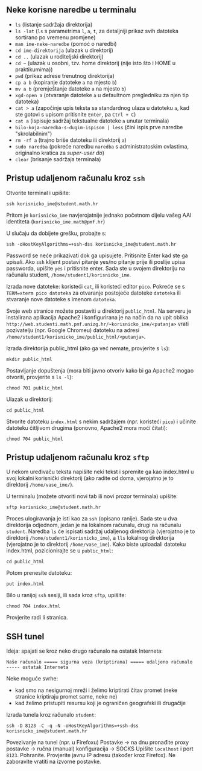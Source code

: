 ## Neke korisne naredbe u terminalu

-    `ls` (listanje sadržaja direktorija)
-    `ls -lat` (`ls` s parametrima `l`, `a`, `t`, za detaljniji prikaz svih datoteka sortirano po vremenu promjene)
-    `man ime-neke-naredbe` (pomoć o naredbi)
-    `cd ime-direktorija` (ulazak u direktorij)
-    `cd ..` (ulazak u roditeljski direktorij)   
-    `cd ~` (ulazak u osobni, tzv. home direktorij (nije isto što i HOME u praktikumima))
-    `pwd` (prikaz adrese trenutnog direktorija)
-    `cp a b` (kopiranje datoteke `a` na mjesto `b`)
-    `mv a b` (premještanje datoteke `a` na mjesto `b`)
-    `xgd-open a` (otvaranje datoteke `a` u defaultnom pregledniku za njen tip datoteka)
-    `cat > a` (započinje upis teksta sa standardnog ulaza u datoteku `a`, kad ste gotovi s upisom pritisnite `Enter`, pa `Ctrl + C`)  
-    `cat a` (ispisuje sadržaj tekstualne datoteke `a` unutar terminala)  
-    `bilo-koja-naredba-s-dugim-ispisom | less` (čini ispis prve naredbe "skrolabilnim")
-    `rm -rf a` (trajno briše datoteku ili direktorij `a`)
-    `sudo naredba` (pokreće naredbu `naredba` s administratoskim ovlastima, originalno kratica za *super-user do*)
-    `clear` (brisanje sadržaja terminala)

## Pristup udaljenom računalu kroz `ssh` 

Otvorite terminal i upišite:
```
ssh korisnicko_ime@student.math.hr
```

Pritom je `korisnicko_ime` navjerojatnije jednako početnom dijelu vašeg AAI identiteta (`korisnicko_ime.math@pmf.hr`)

U slučaju da dobijete grešku, probajte s:
```
ssh -oHostKeyAlgorithms=+ssh-dss korisnicko_ime@student.math.hr
```

Password se neće prikazivati dok ga upisujete. Pritisnite Enter kad ste ga upisali.
Ako `ssh` klijent postavi pitanje yes/no pitanje prije ili poslije upisa passworda, upišite `yes` i pritisnite enter.
Sada ste u svojem direktoriju na računalu student, `/home/student1/korisnicko_ime`.

Izrada nove datoteke: koristeći `cat`, ili koristeći editor `pico`. Pokreće se s `TERM=xterm pico datoteka` za otvaranje postojeće datoteke `datoteka` ili stvaranje nove datoteke s imenom `datoteka`.

Svoje web stranice možete postaviti u direktorij `public_html`. Na serveru je instalirana aplikacija Apache2 i konfigurirana je na način da na upit oblika `http://web.studenti.math.pmf.unizg.hr/~korisnicko_ime/<putanja>` vrati pozivatelju (npr. Google Chromeu) datoteku na adresi `/home/student1/korisnicko_ime/public_html/<putanja>`.

Izrada direktorija public_html (ako ga već nemate, provjerite s `ls`): 
```
mkdir public_html
```

Postavljanje dopuštenja (mora biti javno otvoriv kako bi ga Apache2 mogao otvoriti, provjerite s `ls -l`): 
```
chmod 701 public_html
```

Ulazak u direktorij:
```
cd public_html
```

Stvorite datoteku `index.html` s nekim sadržajem (npr. koristeći `pico`) i učinite datoteku čitljivom drugima (ponovno, Apache2 mora moći čitati):
```
chmod 704 public_html
```

## Pristup udaljenom računalu kroz `sftp`

U nekom uređivaču teksta napišite neki tekst i spremite ga kao index.html u svoj lokalni korisnički direktorij (ako radite od doma, vjerojatno je to direktorij `/home/vase_ime/`).

U terminalu (možete otvoriti novi tab ili novi prozor terminala) upišite:
```
sftp korisnicko_ime@student.math.hr
```

Proces ulogiravanja je isti kao za `ssh` (opisano ranije).
Sada ste u dva direktorija odjednom, jedan je na lokalnom računalu, drugi na računalu `student`. Naredba `ls` će ispisati sadržaj udaljenog direktorija (vjerojatno je to direktorij `/home/student1/korisnicko_ime`), a `lls` lokalnog direktorija (vjerojatno je to direktorij `/home/vase_ime`). 
Kako biste uploadali datoteku index.html, pozicionirajte se u `public_html`:
```
cd public_html
```

Potom prenesite datoteku:
```
put index.html
```

Bilo u ranijoj `ssh` sesiji, ili sada kroz `sftp`, upišite: 
```
chmod 704 index.html
```

Provjerite radi li stranica.



## SSH tunel

Ideja: spajati se kroz neko drugo računalo na ostatak Interneta:
```
Naše računalo ===== sigurna veza (kriptirana) ===== udaljeno računalo ----- ostatak Interneta
```

Neke moguće svrhe:

 - kad smo na nesigurnoj mreži i želimo kriptirati čitav promet (neke stranice kriptiraju promet same, neke ne)
 - kad želimo pristupiti resursu koji je ograničen geografski ili drugačije 

Izrada tunela kroz računalo `student`:
```
ssh -D 8123 -C -q -N -oHostKeyAlgorithms=+ssh-dss  korisnicko_ime@student.math.hr
```

Povezivanje na tunel (npr. u Firefoxu)
Postavke -> na dnu pronađite proxy postavke -> ručna (manual) konfiguracija -> SOCKS
Upišite `localhost` i port `8123`. Pohranite.
Provjerite javnu IP adresu (također kroz Firefox). Ne zaboravite vratiti na izvorne postavke.

